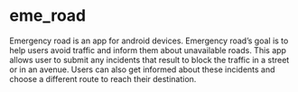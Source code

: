 eme_road
========

Emergency road is an app for android devices. Emergency road’s goal is to help users avoid traffic and inform them about unavailable roads. This app allows user to submit any incidents that result to block the traffic in a street or in an avenue. Users can also get informed about these incidents and choose a different route to reach their destination.
